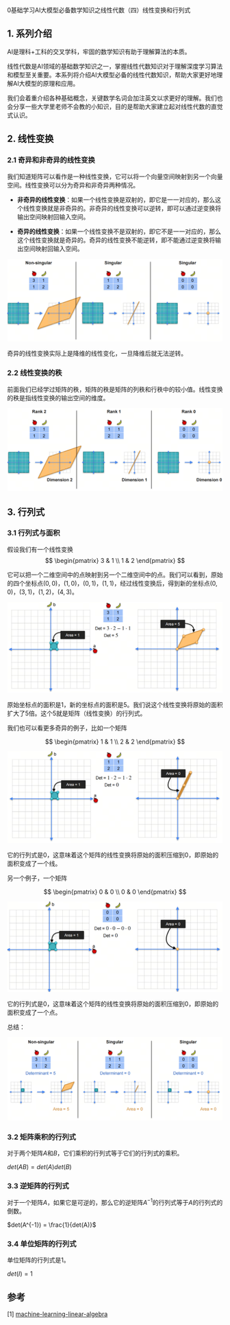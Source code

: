 0基础学习AI大模型必备数学知识之线性代数（四）线性变换和行列式

## 1. 系列介绍

AI是理科+工科的交叉学科，牢固的数学知识有助于理解算法的本质。

线性代数是AI领域的基础数学知识之一，掌握线性代数知识对于理解深度学习算法和模型至关重要。本系列将介绍AI大模型必备的线性代数知识，帮助大家更好地理解AI大模型的原理和应用。

我们会着重介绍各种基础概念，关键数学名词会加注英文以求更好的理解。我们也会分享一些大学里老师不会教的小知识，目的是帮助大家建立起对线性代数的直觉式认识。

## 2. 线性变换

### 2.1 奇异和非奇异的线性变换

我们知道矩阵可以看作是一种线性变换，它可以将一个向量空间映射到另一个向量空间。线性变换可以分为奇异和非奇异两种情况。

- **非奇异的线性变换**：如果一个线性变换是双射的，即它是一一对应的，那么这个线性变换就是非奇异的。非奇异的线性变换可以逆转，即可以通过逆变换将输出空间映射回输入空间。

- **奇异的线性变换**：如果一个线性变换不是双射的，即它不是一一对应的，那么这个线性变换就是奇异的。奇异的线性变换不能逆转，即不能通过逆变换将输出空间映射回输入空间。

![alt text](assest/24.png)

奇异的线性变换实际上是降维的线性变化，一旦降维后就无法逆转。

### 2.2 线性变换的秩

前面我们已经学过矩阵的秩，矩阵的秩是矩阵的列秩和行秩中的较小值。线性变换的秩是指线性变换的输出空间的维度。

![alt text](assest/25.png)

## 3. 行列式

### 3.1 行列式与面积

假设我们有一个线性变换
$$ 
\begin{pmatrix}
3 & 1  \\
1 & 2  
\end{pmatrix}
$$

它可以把一个二维空间中的点映射到另一个二维空间中的点。我们可以看到，原始的四个坐标点$(0,0)$，$(1,0)$，$(0,1)$，$(1,1)$，经过线性变换后，得到新的坐标点$(0,0)$，$(3,1)$，$(1,2)$，$(4,3)$。

![alt text](assest/26.png)

原始坐标点的面积是1，新的坐标点的面积是5。我们说这个线性变换将原始的面积扩大了5倍。这个5就是矩阵（线性变换）的行列式。

我们也可以看更多奇异的例子，比如一个矩阵

$$ 
\begin{pmatrix}
1 & 1  \\
2 & 2  
\end{pmatrix}
$$

![alt text](assest/27.png)

它的行列式是0，这意味着这个矩阵的线性变换将原始的面积压缩到0，即原始的面积变成了一个线。

另一个例子，一个矩阵

$$ 
\begin{pmatrix}
0 & 0  \\
0 & 0  
\end{pmatrix}
$$

![alt text](assest/28.png)

它的行列式是0，这意味着这个矩阵的线性变换将原始的面积压缩到0，即原始的面积变成了一个点。

总结：

![alt text](assest/29.png)

### 3.2 矩阵乘积的行列式

对于两个矩阵$A$和$B$，它们乘积的行列式等于它们的行列式的乘积。

$det(AB) = det(A)det(B)$

### 3.3 逆矩阵的行列式

对于一个矩阵$A$，如果它是可逆的，那么它的逆矩阵$A^{-1}$的行列式等于$A$的行列式的倒数。

$det(A^{-1}) = \frac{1}{det(A)}$

### 3.4 单位矩阵的行列式

单位矩阵的行列式是1。

$det(I) = 1$


## 参考

[1] [machine-learning-linear-algebra](https://www.coursera.org/learn/machine-learning-linear-algebra/home/week/4)